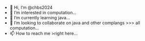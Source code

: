 - 👋 Hi, I’m @chbs2024
- 👀 I’m interested in computation...
- 🌱 I’m currently learning java...
- 💞️ I’m looking to collaborate on java and other complangs >>> all computation...
- 📫 How to reach me >right here...

<!---
chbs2024/chbs2024 is a ✨ special ✨ repository because its `README.md` (this file) appears on your GitHub profile.
You can click the Preview link to take a look at your changes.
--->

